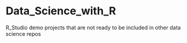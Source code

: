 # Data_Science_with_R
R_Studio demo projects that are not ready to be included in other data science repos 
